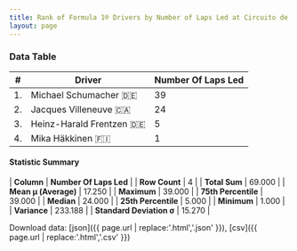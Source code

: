 ```yaml
---
title: Rank of Formula 1® Drivers by Number of Laps Led at Circuito de Jerez
layout: page
---
```


<canvas id="chart" width="400" height="180"></canvas>
<script>
var data = {
    "datasets": [
        {
            "backgroundColor": [
                "#9C8E8D",
                "#9C8E8D",
                "#9C8E8D",
                "#9C8E8D"
            ],
            "borderColor": [
                "#1D181E",
                "#1D181E",
                "#1D181E",
                "#1D181E"
            ],
            "borderWidth": 1,
            "data": [
                39.0,
                24.0,
                5.0,
                1.0
            ],
            "label": "Number Of Laps Led"
        }
    ],
    "labels": [
        "Michael Schumacher",
        "Jacques Villeneuve",
        "Heinz-Harald Frentzen",
        "Mika Häkkinen"
    ]
};
var options = {
  legend: {
    display: false
  },
  scales: {
    xAxes: [{
      ticks: {
        beginAtZero: true,
        maxRotation: 180,
        display: window.innerWidth > 800
      }
    }],
    yAxes: [{
      ticks: {
        beginAtZero: true
      }
    }]
  },
  onResize: function(chart, size) {
    chart.options.scales.xAxes[0].ticks.display = size.width > 800;
  }
};
var chart = new Chart("chart", {
    data: data,
    type: 'bar',
    options: options
});
</script>



### Data Table

| # | Driver | Number Of Laps Led |
|--|--|--|
| 1. | Michael Schumacher 🇩🇪 | 39 |
| 2. | Jacques Villeneuve 🇨🇦 | 24 |
| 3. | Heinz-Harald Frentzen 🇩🇪 | 5 |
| 4. | Mika Häkkinen 🇫🇮 | 1 |

#### Statistic Summary

| **Column** | **Number Of Laps Led** |
| **Row Count** | 4 |
| **Total Sum** | 69.000 |
| **Mean μ (Average)** | 17.250 |
| **Maximum** | 39.000 |
| **75th Percentile** | 39.000 |
| **Median** | 24.000 |
| **25th Percentile** | 5.000 |
| **Minimum** | 1.000 |
| **Variance** | 233.188 |
| **Standard Deviation σ** | 15.270 |

Download data: [json]({{ page.url | replace:'.html','.json' }}), [csv]({{ page.url | replace:'.html','.csv' }})
